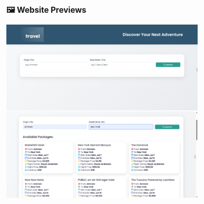 ## 🖼 Website Previews

<img src="ScreenShot/Screenshot2.png" width="800" alt="Screenshot 1">
<img src="ScreenShot/Screenshot1.png" width="800" alt="Screenshot 2">

